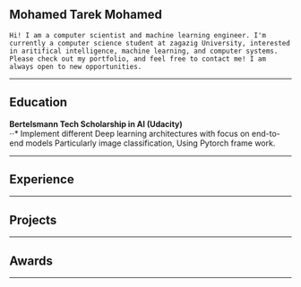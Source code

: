 ## Mohamed Tarek Mohamed
```Hi! I am a computer scientist and machine learning engineer. I'm currently a computer science student at zagazig University, interested in aritifical intelligence, machine learning, and computer systems. Please check out my portfolio, and feel free to contact me! I am always open to new opportunities. ```

___

## Education
__Bertelsmann Tech Scholarship in AI (Udacity)__                                                                  
⋅⋅* Implement different Deep learning architectures with focus on end-to-end models Particularly image classification, Using Pytorch frame work.

***

## Experience


***

## Projects

****

## Awards


****
